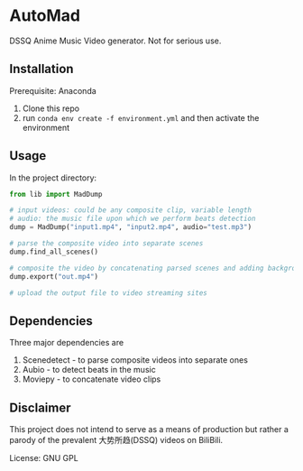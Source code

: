 # AutoMad
DSSQ Anime Music Video generator. Not for serious use.

## Installation

Prerequisite: Anaconda
1. Clone this repo
2. run `conda env create -f environment.yml` and then activate the environment

## Usage

In the project directory:
```python
from lib import MadDump

# input videos: could be any composite clip, variable length
# audio: the music file upon which we perform beats detection 
dump = MadDump("input1.mp4", "input2.mp4", audio="test.mp3")

# parse the composite video into separate scenes
dump.find_all_scenes()

# composite the video by concatenating parsed scenes and adding background music
dump.export("out.mp4")

# upload the output file to video streaming sites
```

## Dependencies

Three major dependencies are
1. Scenedetect - to parse composite videos into separate ones
2. Aubio - to detect beats in the music
3. Moviepy - to concatenate video clips

## Disclaimer
This project does not intend to serve as a means of production but rather a parody of the prevalent 大势所趋(DSSQ) videos 
on BiliBili.

License: GNU GPL